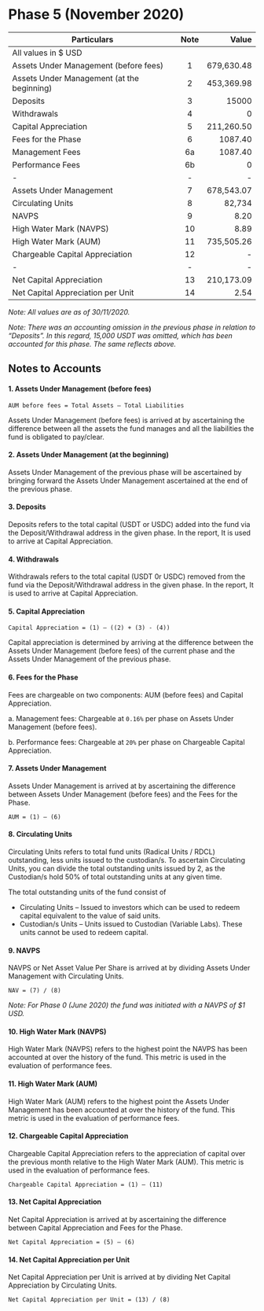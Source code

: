 # Phase 5 (November 2020)

| Particulars                                | Note | Value       |
|--------------------------------------------|:------:|-------------:|
| All values in $ USD                        |      |             |
| Assets Under Management (before fees)      | 1    | 679,630.48   |
| Assets Under Management (at the beginning) | 2    | 453,369.98 |
| Deposits                                   | 3    | 15000       |
| Withdrawals                                | 4    | 0           |
| Capital Appreciation                       | 5    | 211,260.50 |
| Fees for the Phase                         | 6    | 1087.40 |
|           Management Fees                  | 6a   | 1087.40 |
|           Performance Fees                 | 6b   | 0           |
| -                                          | -    | -           |
| Assets Under Management                    | 7    | 678,543.07 |
| Circulating Units                          | 8    | 82,734      |
| NAVPS                                      | 9    | 8.20 |
| High Water Mark (NAVPS)                    | 10   | 8.89        |
| High Water Mark (AUM)                      | 11   | 735,505.26   |
| Chargeable Capital Appreciation            | 12   | -           |
| -                                          | -    | -           |
| Net Capital Appreciation                   | 13   | 210,173.09 |
| Net Capital Appreciation per Unit          | 14   | 2.54 |

*Note: All values are as of 30/11/2020.*

*Note: There was an accounting omission in the previous phase in relation to “Deposits”. In this regard, 15,000 USDT was omitted, which has been accounted for this phase. The same reflects above.*

## Notes to Accounts

#### 1.	Assets Under Management (before fees)
```
AUM before fees = Total Assets – Total Liabilities
```
Assets Under Management (before fees) is arrived at by ascertaining the difference between all the assets the fund manages and all the liabilities the fund is obligated to pay/clear.

#### 2.	Assets Under Management (at the beginning)

Assets Under Management of the previous phase will be ascertained by bringing forward the Assets Under Management ascertained at the end of the previous phase.

#### 3.	Deposits

Deposits refers to the total capital (USDT or USDC) added into the fund via the Deposit/Withdrawal address in the given phase. In the report, It is used to arrive at Capital Appreciation.

#### 4.	Withdrawals

Withdrawals refers to the total capital (USDT 0r USDC) removed from the fund via the Deposit/Withdrawal address in the given phase. In the report, It is used to arrive at Capital Appreciation.

#### 5.	Capital Appreciation
```
Capital Appreciation = (1) – ((2) + (3) - (4))
```
Capital appreciation is determined by arriving at the difference between the Assets Under Management (before fees) of the current phase and the Assets Under Management of the previous phase.

#### 6.	Fees for the Phase

Fees are chargeable on two components: AUM (before fees) and Capital Appreciation.

a.	Management fees: Chargeable at `0.16%` per phase on Assets Under Management (before fees).

b.	Performance fees: Chargeable at `20%` per phase on Chargeable Capital Appreciation.

#### 7.	Assets Under Management

Assets Under Management is arrived at by ascertaining the difference between Assets Under Management (before fees) and the Fees for the Phase.
```
AUM = (1) – (6)
```
#### 8.	Circulating Units

Circulating Units refers to total fund units (Radical Units / RDCL) outstanding, less units issued to the custodian/s. To ascertain Circulating Units, you can divide the total outstanding units issued by 2, as the Custodian/s hold 50% of total outstanding units at any given time.

The total outstanding units of the fund consist of
-	Circulating Units – Issued to investors which can be used to redeem capital equivalent to the value of said units.
-	Custodian/s Units – Units issued to Custodian (Variable Labs). These units cannot be used to redeem capital.


#### 9.	NAVPS

NAVPS or Net Asset Value Per Share is arrived at by dividing Assets Under Management with Circulating Units.
```
NAV = (7) / (8)
```

*Note: For Phase 0 (June 2020) the fund was initiated with a NAVPS of $1 USD.*



#### 10.	High Water Mark (NAVPS)

High Water Mark (NAVPS) refers to the highest point the NAVPS has been accounted at over the history of the fund. This metric is used in the evaluation of performance fees.


#### 11.	High Water Mark (AUM)

High Water Mark (AUM) refers to the highest point the Assets Under Management has been accounted at over the history of the fund. This metric is used in the evaluation of performance fees.


#### 12.	Chargeable Capital Appreciation

Chargeable Capital Appreciation refers to the appreciation of capital over the previous month relative to the High Water Mark (AUM). This metric is used in the evaluation of performance fees.
```
Chargeable Capital Appreciation = (1) – (11)
```

#### 13.	Net Capital Appreciation

Net Capital Appreciation is arrived at by ascertaining the difference between Capital Appreciation and Fees for the Phase.
```
Net Capital Appreciation = (5) – (6)
```


#### 14.	Net Capital Appreciation per Unit

Net Capital Appreciation per Unit is arrived at by dividing Net Capital Appreciation by Circulating Units.
```
Net Capital Appreciation per Unit = (13) / (8)
```

